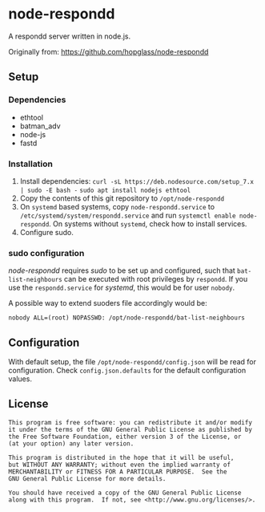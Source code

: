# node-respondd

A respondd server written in node.js.

Originally from: https://github.com/hopglass/node-respondd

## Setup

### Dependencies

 * ethtool
 * batman_adv
 * node-js
 * fastd

### Installation

1. Install dependencies:
   `curl -sL https://deb.nodesource.com/setup_7.x | sudo -E bash -`
   `sudo apt install nodejs ethtool` 
2. Copy the contents of this git repository to `/opt/node-respondd`
3. On `systemd` based systems, copy `node-respondd.service` to `/etc/systemd/system/respondd.service`
   and run `systemctl enable node-respondd`.
   On systems without `systemd`, check how to install services.
4. Configure sudo.

### sudo configuration

*node-respondd* requires *sudo* to be set up and configured, such that `bat-list-neighbours` can be 
executed with root privileges by `respondd`. If you use the `respondd.service` for *systemd*, this would
be for user `nobody`.

A possible way to extend suoders file accordingly would be:

    nobody ALL=(root) NOPASSWD: /opt/node-respondd/bat-list-neighbours

## Configuration

With default setup, the file `/opt/node-respondd/config.json` will be read for configuration.
Check `config.json.defaults` for the default configuration values.

## License

    This program is free software: you can redistribute it and/or modify
    it under the terms of the GNU General Public License as published by
    the Free Software Foundation, either version 3 of the License, or
    (at your option) any later version.

    This program is distributed in the hope that it will be useful,
    but WITHOUT ANY WARRANTY; without even the implied warranty of
    MERCHANTABILITY or FITNESS FOR A PARTICULAR PURPOSE.  See the
    GNU General Public License for more details.

    You should have received a copy of the GNU General Public License
    along with this program.  If not, see <http://www.gnu.org/licenses/>.

